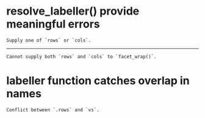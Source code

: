 # resolve_labeller() provide meaningful errors

    Supply one of `rows` or `cols`.

---

    Cannot supply both `rows` and `cols` to `facet_wrap()`.

# labeller function catches overlap in names

    Conflict between `.rows` and `vs`.

